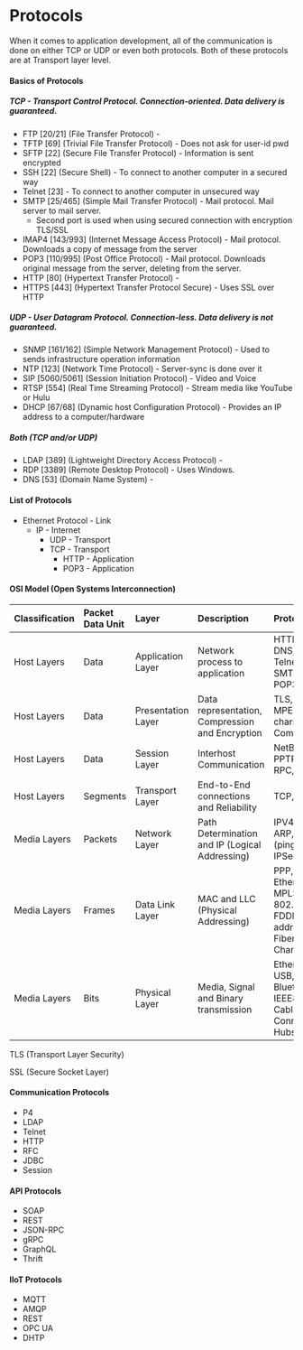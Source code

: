 # Protocols

When it comes to application development, all of the communication is done on either TCP or UDP or even both protocols. Both of these protocols are at Transport layer level.

#### Basics of Protocols

##### TCP - Transport Control Protocol. Connection-oriented. Data delivery is guaranteed.

* FTP \[20/21\] \(File Transfer Protocol\) - 
* TFTP \[69\] \(Trivial File Transfer Protocol\) - Does not ask for user-id pwd
* SFTP \[22\] \(Secure File Transfer Protocol\) - Information is sent encrypted
* SSH \[22\] \(Secure Shell\) - To connect to another computer in a secured way
* Telnet \[23\] - To connect to another computer in unsecured way
* SMTP \[25/465\] \(Simple Mail Transfer Protocol\) - Mail protocol. Mail server to mail server.
  * Second port is used when using secured connection with encryption TLS/SSL
* IMAP4 \[143/993\] \(Internet Message Access Protocol\) - Mail protocol. Downloads a copy of message from the server
* POP3 \[110/995\] \(Post Office Protocol\) - Mail protocol. Downloads original message from the server, deleting from the server.
* HTTP \[80\] \(Hypertext Transfer Protocol\) - 
* HTTPS \[443\] \(Hypertext Transfer Protocol Secure\) - Uses SSL over HTTP

##### UDP - User Datagram Protocol. Connection-less. Data delivery is not guaranteed.

* SNMP \[161/162\] \(Simple Network Management Protocol\) - Used to sends infrastructure operation information
* NTP \[123\] \(Network Time Protocol\) - Server-sync is done over it
* SIP \[5060/5061\] \(Session Initiation Protocol\) - Video and Voice
* RTSP \[554\] \(Real Time Streaming Protocol\) - Stream media like YouTube or Hulu
* DHCP \[67/68\] \(Dynamic host Configuration Protocol\) - Provides an IP address to a computer/hardware

##### Both \(TCP and/or UDP\)

* LDAP \[389\] \(Lightweight Directory Access Protocol\) - 
* RDP \[3389\] \(Remote Desktop Protocol\) - Uses Windows. 
* DNS \[53\] \(Domain Name System\) - 

#### List of Protocols

* Ethernet Protocol - Link
  * IP - Internet
    * UDP - Transport
    * TCP - Transport
      * HTTP - Application
      * POP3 - Application

#### OSI Model \(Open Systems Interconnection\)

| Classification | Packet Data Unit | Layer | Description | Protocols |
| :--- | :--- | :--- | :--- | :--- |
| Host Layers | Data | Application Layer | Network process to application | HTTP, FTP, DNS, SNMP, Telnet, SMTP, IMAP, POP3, DCHP |
| Host Layers | Data | Presentation Layer | Data representation, Compression and Encryption | TLS, SSL, MPEG, ASCII chars, Compression |
| Host Layers | Data | Session Layer | Interhost Communication | NetBIOS, PPTP, SAP, RPC, SQL |
| Host Layers | Segments | Transport Layer | End-to-End connections and Reliability | TCP, UDP |
| Media Layers | Packets | Network Layer | Path Determination and IP \(Logical Addressing\) | IPV4, IPV6, ARP, ICMP \(ping\), IPSec, MPLS |
| Media Layers | Frames | Data Link Layer | MAC and LLC \(Physical Addressing\) | PPP, ATM, Ethernet, MPLS, 802.1x, FDDI, MAC address, Fiber Channel |
| Media Layers | Bits | Physical Layer | Media, Signal and Binary transmission | Ethernet, USB, Bluetooth, IEEE802.11, Cables, Connectors, Hubs |

TLS \(Transport Layer Security\)

SSL \(Secure Socket Layer\)

#### Communication Protocols

* P4
* LDAP
* Telnet
* HTTP
* RFC
* JDBC
* Session

#### API Protocols

* SOAP
* REST
* JSON-RPC
* gRPC
* GraphQL
* Thrift

#### IIoT Protocols

* MQTT
* AMQP
* REST
* OPC UA
* DHTP



